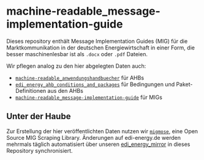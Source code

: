 # machine-readable_message-implementation-guide
Dieses repository enthält Message Implementation Guides (MIG) für die Marktkommunikation in der deutschen Energiewirtschaft in einer Form, die besser maschinenlesbar ist als `.docx` oder `.pdf` Dateien.

Wir pflegen analog zu den hier abgelegten Daten auch:
* [`machine-readable_anwendungshandbuecher`](https://github.com/Hochfrequenz/machine-readable_anwendungshandbuecher/) für AHBs
* [`edi_energy_ahb_conditions_and_packages`](https://github.com/Hochfrequenz/edi_energy_ahb_conditions_and_packages) für Bedingungen und Paket-Definitionen aus den AHBs
* [`machine-readable_message-implementation-guide`](https://github.com/Hochfrequenz/machine-readable_message-implementation-guide) für MIGs

## Unter der Haube

Zur Erstellung der hier veröffentlichten Daten nutzen wir [`migmose`]([https://github.com/Hochfrequenz/kohlrahbi/](https://github.com/Hochfrequenz/migmose)), eine Open Source MIG Scraping Library.
Änderungen auf edi-energy.de werden mehrmals täglich automatisiert über unseren [edi_energy_mirror](https://github.com/Hochfrequenz/edi_energy_mirror) in dieses Repository synchronisiert.
